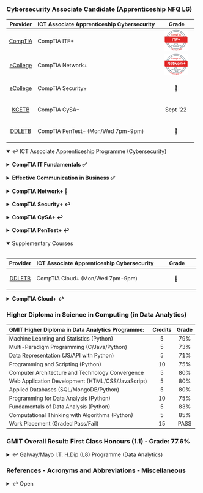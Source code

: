 ### Cybersecurity Associate Candidate (Apprenticeship NFQ L6)

|Provider|**ICT Associate Apprenticeship Cybersecurity**|&nbsp;&nbsp;&nbsp;&nbsp;&nbsp;&nbsp;Grade&nbsp;&nbsp;&nbsp;&nbsp;&nbsp;|
|:-----:| :-----------------------------------------------|:-----:|
| [CompTIA](https://www.comptia.org/certifications/it-fundamentals) | CompTIA ITF+                       |[![PASS](https://github.com/SeanOhAileasa/SeanOhAileasa/blob/master/rc/comptia/comptia-it-fundamentals-itf-certification.png?raw=true)](https://github.com/SeanOhAileasa/SeanOhAileasa/blob/master/rc/comptia/CompTIA-IT-Fundamentals-certificate.pdf)|
| [eCollege](https://www.ecollege.ie/) | <br/>CompTIA Network+<br/><br/>                                  |[![PASS](https://github.com/SeanOhAileasa/SeanOhAileasa/blob/master/rc/comptia/comptia-network-plus-certification.png?raw=true)](https://github.com/SeanOhAileasa/SeanOhAileasa/blob/master/rc/comptia/CompTIA-Network-plus-cecertificate.pdf)|
| [eCollege](https://www.ecollege.ie/) | <br/>CompTIA Security+<br/><br/>                               |   &#x1F6A7;   |
| [KCETB](https://kilkennycarlow.etb.ie/)     | <br/>CompTIA CySA+<br/><br/>                   | Sept '22 |
| [DDLETB](https://www.ddletb.ie/) | <br/>CompTIA PenTest+ (Mon/Wed 7pm-9pm)<br/><br/>                |   &#x1F6A7;   |

<details open>
	<summary>&#x21A9; ICT Associate Apprenticeship Programme (Cybersecurity)</summary> <br/>

<details close>
<!--
24/06/2022
"update repository ./itf-cybersecurity-apprenticeship (Exam - CompITA IT Fundaments)"
-->
	<summary><b>CompTIA IT Fundamentals &#x2705;</b></summary>

- { ["**Cybersecurity Apprenticeship**"](https://github.com/SeanOhAileasa/itf-cybersecurity-apprenticeship) : &#x2705; }

</details>
<br/>
<details close>
<!--
08/07/2022
"update repository ./ecb-cybersecurity-apprenticeship (Ransomware Criminals Targeted in Ukrainian Police Raids - Cybersecurity Career Roadmap - Fiber Media (OBJ. 1.3) - Additional Ethernet Switch Features (OBJ. 2.3 & 4.4) - OSI Model Explained | Real World Example)"
-->
	<summary><b>Effective Communication in Business &#x2705;</b></summary>

- { ["**Cybersecurity Apprenticeship**"](https://github.com/SeanOhAileasa/ecb-cybersecurity-apprenticeship) : &#x2705; }

</details>
<br/>
<details close>
	<summary><b>CompTIA Network+ &#x1F4CC;</b></summary>
	
<!--
08/07/2022
"add repository ./nkp-cybersecurity-apprenticeship"
-->
- { ["**Cybersecurity Apprenticeship**"](https://github.com/SeanOhAileasa/nkp-cybersecurity-apprenticeship) : &#x1F4CC; }

<!--
21/01/2022
"add repository ./nkp-cloud-concepts - Cloud Concepts."
"add repository ./nkp-concepts-and-characteristics-of-networking - Concepts and Characteristics of Networking."
"add repository ./nkp-network-services - Network Services."
"add repository ./nkp-network-topologies - Network Topologies."
"add repository ./nkp-osi-layers - OSI Layers."
"add repository ./nkp-ports-and-protocols - Ports and Protocols."
"add repository ./nkp-subnetting-and-supernetting - Subnetting and Supernetting."
"add repository ./nkp-wireless-technologies - Wireless Technologies."
-->
<!--
22/01/2022
"add repository ./nkp-networking-devices - Networking Devices."
-->
<!--
24/01/2022
"add repository ./nkp-advanced-networking - Advanced Networking."
-->
<!--
25/01/2022
"add repository ./nkp-network-storage-virtualization - Network Storage and Virtualization."
-->
<!--
27/01/2022
"add repository ./nkp-wide-area-network - Wide Area Network."
"add repository ./nkp-documentation-diagram-types - Documentation and Diagram Types."
--->
<!--
02/02/2022
"add repository ./nkp-disaster-recovery - Disaster Recovery."
"add repository ./nkp-scanning-monitoring-patching - Scanning and Monitoring and Patching."
--->
<!--
05/02/2022
"add repository ./nkp-remote-access-methods - Remote Access Methods."
"add repository ./nkp-physical-security-devices - Physical Security Devices."
"add repository ./nkp-authentication-access-control - Authentication and Access Control."
--->
<!--
09/02/2022
"add repository ./nkp-wireless-security - Wireless Security."
-->
<!--
10/02/2022
"add repository ./nkp-network-attacks - Network Attacks"
"add repository ./nkp-network-device-hardening - Network Device Hardening."
--->
<!--
16/02/2022
"add repository ./nkp-mitigation-techniques - Mitigation Techniques."
-->
<!--
17/02/2022
"add repository ./nkp-network-service-issues - Network Service Issues."
"add repository ./nkp-network-troubleshooting - Network Troubleshooting."
-->
<!--
19/02/2022
"add repository ./nkp-network-troubleshooting-tools - Network Troubleshooting Tools."
"add repository ./nkp-wired-connectivity-issues - Wired Connectivity Issues."
"add repository ./nkp-cabling-solutions - Cabling Solutions."
"add repository ./nkp-wireless-connectivity-issues - Wireless Connectivity Issues."
"add repository ./nkp-policies-best-practice-guidelines - Policies and Best Practice Guidelines."
-->
<br/>

- { ["<i>Practice Labs</i>"](https://github.com/SeanOhAileasa/nkp-practice-labs) : &#x1F6A7; }

<details open>
	<summary>Network Concepts &#x21A9;</summary>
<!--
30/06/2022
"CompTIA Network+ Certification Exam - Status: Pass."
-->

- { ["**Network Concepts**"](https://github.com/SeanOhAileasa/nkp-network-concepts) : &#x1F6A7; }

	- { ["**Ports and Protocols**"](https://github.com/SeanOhAileasa/nkp-ports-and-protocols) : &#x1F6A7; }

	- { ["**OSI Layers**"](https://github.com/SeanOhAileasa/nkp-osi-layers) : &#x1F6A7; }

	- { ["**Concepts and Characteristics of Networking**"](https://github.com/SeanOhAileasa/nkp-concepts-and-characteristics-of-networking) : &#x1F6A7; }

	- { ["**Subnetting and Supernetting**"](https://github.com/SeanOhAileasa/nkp-subnetting-and-supernetting) : &#x1F6A7; }

	- { ["**Network Topologies**"](https://github.com/SeanOhAileasa/nkp-network-topologies) : &#x1F6A7; }

	- { ["**Wireless Technologies**"](https://github.com/SeanOhAileasa/nkp-wireless-technologies) : &#x1F6A7; }

	- { ["**Cloud Concepts**"](https://github.com/SeanOhAileasa/nkp-cloud-concepts) : &#x1F6A7; }

	- { ["**Network Services**"](https://github.com/SeanOhAileasa/nkp-network-services) : &#x1F6A7; }

	- { ["**Cabling Solutions**"](https://github.com/SeanOhAileasa/nkp-cabling-solutions) : &#x1F6A7; }
</details> <!-- END (Network Concepts) -->
<br/>
<details open>
	<summary>Infrastructure &#x21A9;</summary>
<!--
16/04/2022
"update repository ./nkp-advanced-networking" 
-->

- { ["**Infrastructure**"](https://github.com/SeanOhAileasa/nkp-infrastructure) : &#x1F6A7; }

	- { ["**Networking Devices**"](https://github.com/SeanOhAileasa/nkp-networking-devices) : &#x1F6A7; }

	- { ["**Advanced Networking**"](https://github.com/SeanOhAileasa/nkp-advanced-networking) : &#x1F6A7; }

	- { ["**Network Storage and Virtualization**"](https://github.com/SeanOhAileasa/nkp-network-storage-virtualization) : &#x1F6A7; }

	- { ["**Wide Area Network**"](https://github.com/SeanOhAileasa/nkp-wide-area-network) : &#x1F6A7; }
</details> <!-- END (Infrastructure) -->
<br/>
<details open>
	<summary>Network Operations &#x21A9;</summary>
<!--
11/05/2022
"update repository ./nkp-disaster-recovery" 
-->

- { ["**Network Operations**"](https://github.com/SeanOhAileasa/nkp-network-operations) : &#x1F6A7; }

	- { ["**Documentation and Diagram Types**"](https://github.com/SeanOhAileasa/nkp-documentation-diagram-types) : &#x1F6A7; }

	- { ["**Disaster Recovery**"](https://github.com/SeanOhAileasa/nkp-disaster-recovery) : &#x1F6A7; }

	- { ["**Scanning and Monitoring and Patching**"](https://github.com/SeanOhAileasa/nkp-scanning-monitoring-patching) : &#x1F6A7; }

	- { ["**Remote Access Methods**"](https://github.com/SeanOhAileasa/nkp-remote-access-methods) : &#x1F6A7; }

	- { ["**Policies and Best Practice Guidelines**"](https://github.com/SeanOhAileasa/nkp-policies-best-practice-guidelines) : &#x1F6A7; }
</details> <!-- END (Network Operations) -->
<br/>
<details open>
	<summary>Network Security &#x21A9;</summary>
<!--
14/05/2022
"update repository ./nkp-mitigation-techniques"
-->

- { ["**Network Security**"](https://github.com/SeanOhAileasa/nkp-network-security) : &#x1F6A7; }

	- { ["**Physical Security Devices**"](https://github.com/SeanOhAileasa/nkp-physical-security-devices) : &#x1F6A7; }

	- { ["**Authentication and Access Control**"](https://github.com/SeanOhAileasa/nkp-authentication-access-control) : &#x1F6A7; }

	- { ["**Wireless Security**"](https://github.com/SeanOhAileasa/nkp-wireless-security) : &#x1F6A7; }

	- { ["**Network Attacks**"](https://github.com/SeanOhAileasa/nkp-network-attacks) : &#x1F6A7; }

	- { ["**Network Device Hardening**"](https://github.com/SeanOhAileasa/nkp-network-device-hardening) : &#x1F6A7; }

	- { ["**Mitigation Techniques**"](https://github.com/SeanOhAileasa/nkp-mitigation-techniques) : &#x1F6A7; }
</details> <!-- END (Network Security) -->
<br/>
<details open>
	<summary>Network Troubleshooting and Tools &#x21A9;</summary>
<!--
06/07/2022
"update repository ./nkp-network-troubleshooting-and-tools (network-tools/nkp-command-line-tools)"
-->

- { ["**Network Troubleshooting and Tools**"](https://github.com/SeanOhAileasa/nkp-network-troubleshooting-and-tools) : &#x1F6A7; }

	- { ["**Network Service Issues**"](https://github.com/SeanOhAileasa/nkp-network-service-issues) : &#x1F6A7; }

	- { ["**Network Troubleshooting**"](https://github.com/SeanOhAileasa/nkp-network-troubleshooting) : &#x1F6A7; }

	- { ["**Network Troubleshooting Tools**"](https://github.com/SeanOhAileasa/nkp-network-troubleshooting-tools) : &#x1F6A7; }

	- { ["**Wired Connectivity Issues**"](https://github.com/SeanOhAileasa/nkp-wired-connectivity-issues) : &#x1F6A7; }

	- { ["**Wireless Connectivity Issues**"](https://github.com/SeanOhAileasa/nkp-wireless-connectivity-issues) : &#x1F6A7; }
</details> <!-- END (Network Troubleshooting and Tools) -->

</details> <!-- END (CompTIA Network+) -->

<br/>

<details close>
	<summary><b>CompTIA Security+ &#x21A9;</b></summary>
<!--
16/07/2022
"update repository ./syp-operations-and-incident-response (Security Tools)"
-->
<br/>
<details close>
	<summary><i>Practice Labs</i> &#x21A9;</summary>
<br/>
<details open>
	<summary>Identifying Different Cyber Attacks &#x21A9;</summary>

- [Malware](https://nbviewer.org/github/SeanOhAileasa/syp-practice-labs/blob/main/rc/identifying-different-cyber-attacks/syp-malware.ipynb) &#x2705; <br/>
- [Creating Standalone Payloads with Msfvenom](https://nbviewer.org/github/SeanOhAileasa/syp-practice-labs/blob/main/rc/identifying-different-cyber-attacks/syp-creating-standalone-payloads-with-msfvenom.ipynb) &#x2705; <br/>
</details>
<!-- ********** CompTIA Security+ - Practice Labs ********** -->
<!-- ********** CompTIA Security+ - Practice Labs ********** -->
<!-- ********** CompTIA Security+ - Practice Labs ********** -->
</details> <!-- END (CompTIA Security+ - Practice Labs) -->

<details open>
	<summary>Attacks and Threats and Vulnerabilities &#x21A9;</summary>
<!--
29/05/2022
"updata repository ./syp-attacks-threats-and-vulnerabilities"
-->

- { ["**Attacks and Threats and Vulnerabilities**"](https://github.com/SeanOhAileasa/syp-attacks-threats-and-vulnerabilities/blob/main/README.md) : &#x1F6A7; }

	- { ["**Social Engineering Techniques & Attack Types**"](https://github.com/SeanOhAileasa/syp-social-engineering-and-types-of-attacks/blob/main/README.md) : &#x1F6A7; }

	- { ["**Analyzing Application and Network Attacks**"](https://github.com/SeanOhAileasa/syp-analyzing-application-and-network-attacks/blob/main/README.md) : &#x1F6A7; }

	- { ["**Threat Actors, Intelligence Sources and Vulnerabilities**"](https://github.com/SeanOhAileasa/syp-threat-actors-Intelligence-sources-and-vulnerabilities/blob/main/README.md) : &#x1F6A7; }

	- { ["**Security Assessment and Penetration Testing Techniques**"](https://github.com/SeanOhAileasa/syp-security-assessment-and-penetration-testing-techniques/blob/main/README.md) : &#x1F6A7; }	
</details>
<br/>
<details open>
	<summary>Architecture and Design &#x21A9;</summary>
<!--
12/06/2022
"update repository ./syp-architecture-and-design (Cryptographic Concepts)"
-->

- { ["**Architecture and Design**"](https://github.com/SeanOhAileasa/syp-architecture-and-design/blob/main/README.md) : &#x1F6A7; }

	- { ["**Security Concepts in an Enterprise Environment**"](https://github.com/SeanOhAileasa/syp-security-concepts-in-an-enterprise-environment/blob/main/README.md) : &#x1F6A7; }

	- { ["**Implementing Cybersecurity Resilience**"](https://github.com/SeanOhAileasa/syp-implementing-cybersecurity-resilience/blob/main/README.md) : &#x1F6A7; }

	- { ["**Virtualization, Cloud Computing and Cloud Cybersecurity Solutions**"](https://github.com/SeanOhAileasa/syp-virtualization-cloud-computing-and-cloud-cybersecurity-solutions/blob/main/README.md) : &#x1F6A7; }

	- { ["**Controls and Application Development Deployment and Automation**"](https://github.com/SeanOhAileasa/syp-controls-and-application-development-deployment-and-automation/blob/main/README.md) : &#x1F6A7; }

	- { ["**Authentication and Authorization Design Concepts**"](https://github.com/SeanOhAileasa/syp-authentication-and-authorization-design-concepts/blob/main/README.md) : &#x1F6A7; }

	- { ["**Implementing Identity and Account Management and AAA Solutions**"](https://github.com/SeanOhAileasa/syp-implementing-identity-and-account-management-and-aaa-solutions/blob/main/README.md) : &#x1F6A7; }

	- { ["**Physical Security Controls**"](https://github.com/SeanOhAileasa/syp-physical-security-controls/blob/main/README.md) : &#x1F6A7; }

	- { ["**Basic Cryptography and Public Key Infrastructure**"](https://github.com/SeanOhAileasa/syp-basic-cryptography-and-public-key-infrastructure/blob/main/README.md) : &#x1F6A7; }
</details>
<br/>
<details open>
	<summary>Implementation &#x21A9;</summary>
<!--
03/07/2022
"update repository ./syp-implementation (Public Key Infrastructure)"
-->

- { ["**Implementation**"](https://github.com/SeanOhAileasa/syp-implementation/blob/main/README.md) : &#x1F6A7; }

	- { ["**Implementing Secure Protocols and Application Security Solutions**"](https://github.com/SeanOhAileasa/syp-implementing-secure-protocols-and-application-security-solutions/blob/main/README.md) : &#x1F6A7; }

	- { ["**Implementing Secure Network Designs**"](https://github.com/SeanOhAileasa/syp-implementing-secure-network-designs/blob/main/README.md) : &#x1F6A7; }

	- { ["**Wireless, Mobile and Embedded Device Security**"](https://github.com/SeanOhAileasa/syp-wireless-mobile-and-embedded-device-security/blob/main/README.md) : &#x1F6A7; }

	- { ["**Organizational Security Assessment Tools and Mitigation Controls**"](https://github.com/SeanOhAileasa/syp-organizational-security-assessment-tools-and-mitigation-controls/blob/main/README.md) : &#x1F6A7; }
</details>
<br/>
<details open>
	<summary>Operations and Incident Response &#x21A9;</summary>
<!--
12/07/2022
"add repository ./syp-operations-and-incident-response (Security Tools - File Manipulation Tools)"
-->

- { ["**Operations and Incident Response**"](https://github.com/SeanOhAileasa/syp-operations-and-incident-response/blob/main/README.md) : &#x1F6A7; }

	- { ["**Incident Response, Digital Forensics and Supporting Investigations**"](https://github.com/SeanOhAileasa/syp-incident-response-digital-forensics-and-supporting-investigations/blob/main/README.md) : &#x1F6A7; }
</details>
<br/>

<details open>
	<summary>Governance and Risk and Compliance &#x21A9;</summary>
<!--
24/05/2022
"add repository ./syp-governance-risk-and-compliance"
-->

- { ["**Governance and Risk and Compliance**"](https://github.com/SeanOhAileasa/syp-governance-risk-and-compliance/blob/main/README.md) : &#x1F6A7; }

	- { ["**Security Policies, Regulations, Standards and Frameworks**"](https://github.com/SeanOhAileasa/syp-security-policies-regulations-standards-and-frameworks/blob/main/README.md) : &#x1F6A7; }

	- { ["**Risk Management, Privacy and Sensitive Data Security**"](https://github.com/SeanOhAileasa/syp-risk-management-privacy-and-sensitive-data-security/blob/main/README.md) : &#x1F6A7; }

	- { ["**Monitoring, Visibility, & Reporting**"](https://github.com/SeanOhAileasa/syp-monitoring-visibility-and-reporting/blob/main/README.md) : &#x1F6A7; }
</details> 

</details> <!-- END (CompTIA Security+) -->

<br/>

<details close>
	<summary><b>CompTIA CySA+ &#x21A9;</b></summary>
<!--
14/07/2022
"update repository ./cap-practice-labs (Scripting - Search)"
-->
<br/>
<details close>
	<summary><i>Practice Labs</i> &#x21A9;</summary>
<br/>	
<details open>
	<summary>Vulnerabilities &#x21A9;</summary>

- [Conducting a Software Vulnerability Scan Using AlienVault](https://nbviewer.org/github/SeanOhAileasa/cap-practice-labs/blob/main/rc/vulnerabilities/cap-Exercise1ConductingaSoftwareVulnerabilityScanUsingAlienVault.ipynb) &#x2705; <br/>
- [Conducting a Software Vulnerability Scan using Nessus](https://nbviewer.org/github/SeanOhAileasa/cap-practice-labs/blob/main/rc/vulnerabilities/cap-Exercise2ConductingaSoftwareVulnerabilityScanusingNessus.ipynb) &#x2705; <br/>
- [Define Different Web Application Software Vulnerabilities](https://github.com/SeanOhAileasa/cap-practice-labs/blob/main/rc/vulnerabilities/cap-Exercise3DefineDifferentWebApplicationSoftwareVulnerabilities.pdf) &#x2705;
</details>	<!-- END (CompTIA CySA+ - Vulnerabilities) -->
<details open>
	<summary>Attack Types &#x21A9;</summary>

- [Web Application Exploits](https://nbviewer.org/github/SeanOhAileasa/cap-practice-labs/blob/main/rc/attack-types/cap-Exercise1WebApplicationExploits.ipynb) &#x2705; <br/>
- [Database Attack Types and Exploits](https://nbviewer.org/github/SeanOhAileasa/cap-practice-labs/blob/main/rc/attack-types/cap-Exercise2DatabaseAttackTypesandExploits.ipynb) &#x2705; <br/>
- [Additional Cybersecurity Attack Types](https://github.com/SeanOhAileasa/cap-practice-labs/blob/main/rc/attack-types/cap-Exercise3AdditionalCybersecurityAttackTypes.pdf) &#x2705; <br/>
- Supplemental Resources:
	- [App-server (``flask``)](https://github.com/SeanOhAileasa/cwe-app-server) &#x1F6A7;
</details>	<!-- END (CompTIA CySA+ - Attack Types) -->
<details open>
	<summary>Information Gathering and Sharing &#x21A9;</summary>

- [Information Gathering and Sharing](https://github.com/SeanOhAileasa/cap-practice-labs/blob/main/rc/information-gathering-and-sharing/cap-Information-Gathering-and-Sharing.pdf) &#x2705; <br/>
</details>	<!-- END (CompTIA CySA+ - Information Gathering and Sharing) -->

<details open>
	<summary>Supporting Organizational Security &#x21A9;</summary>

- [Attack Frameworks](https://nbviewer.org/github/SeanOhAileasa/cap-practice-labs/blob/main/rc/supporting-organizational-security/cap-attack-frameworks.ipynb) &#x2705; <br/>
- [Threat Research](https://nbviewer.org/github/SeanOhAileasa/cap-practice-labs/blob/main/rc/supporting-organizational-security/cap-threat-research.ipynb) &#x2705; <br/>
- [Threat Modeling Methodologies](https://nbviewer.org/github/SeanOhAileasa/cap-practice-labs/blob/main/rc/supporting-organizational-security/cap-threat-modeling-methodologies.ipynb) &#x2705; <br/>
- [Threat Intelligence Sharing with Supported Functions](https://nbviewer.org/github/SeanOhAileasa/cap-practice-labs/blob/main/rc/supporting-organizational-security/cap-threat-intelligence-sharing-with-supported-functions.ipynb) &#x2705; <br/>
</details> <!-- END (CompTIA CySA+ - Supporting Organizational Security) -->
<!--
<details open>
	<summary>Scripting &#x21A9;</summary>

- [Search](https://nbviewer.org/github/SeanOhAileasa/cap-practice-labs/blob/main/rc/scripting/cap-search.ipynb) &#x2705; <br/>
- [Scripting](https://nbviewer.org/github/SeanOhAileasa/cap-practice-labs/blob/main/rc/scripting/cap-scripting.ipynb) &#x2705; <br/>
- [Piping](https://nbviewer.org/github/SeanOhAileasa/cap-practice-labs/blob/main/rc/scripting/cap-piping.ipynb) &#x2705; <br/>
</details>

<details open>
	<summary>Threat Data &#x21A9;</summary>

- [Threat Data](https://nbviewer.org/github/SeanOhAileasa/cap-practice-labs/blob/main/rc/threat-data/cap-threat-data.ipynb) &#x2705; <br/>
</details>

<details open>
	<summary>Types of Scanning &#x21A9;</summary>

- [Scanning Parameters and Criteria](https://nbviewer.org/github/SeanOhAileasa/cap-practice-labs/blob/main/rc/types-of-scanning/cap-scanning-parameters-and-criteria.ipynb) &#x2705; <br/>
</details>

<details open>
	<summary>Vulnerability Identification and Remediation &#x21A9;</summary>

- [Vulnerability Identification](https://nbviewer.org/github/SeanOhAileasa/cap-practice-labs/blob/main/rc/vulnerability-identification-and-remediation/cap-vulnerability-identification.ipynb) &#x2705; <br/>
- [Validation](https://nbviewer.org/github/SeanOhAileasa/cap-practice-labs/blob/main/rc/vulnerability-identification-and-remediation/cap-validation.ipynb) &#x2705; <br/>
- [Remediation Mitigation](https://nbviewer.org/github/SeanOhAileasa/cap-practice-labs/blob/main/rc/vulnerability-identification-and-remediation/cap-remediation-mitigation.ipynb) &#x2705; <br/>
- [Inhibitors to Remediation](https://nbviewer.org/github/SeanOhAileasa/cap-practice-labs/blob/main/rc/vulnerability-identification-and-remediation/cap-inhibitors-to-remediation.ipynb) &#x2705; <br/>
- [Patching](https://nbviewer.org/github/SeanOhAileasa/cap-practice-labs/blob/main/rc/vulnerability-identification-and-remediation/cap-patching.ipynb) &#x2705; <br/>
</details>

<details open>
	<summary>Web Application Scanners &#x21A9;</summary>

- [Web Application scanner](https://nbviewer.org/github/SeanOhAileasa/cap-practice-labs/blob/main/rc/web-application-scanners/cap-web-application-scanner.ipynb) &#x2705; <br/>
- [Software assessment tools and techniques](https://nbviewer.org/github/SeanOhAileasa/cap-practice-labs/blob/main/rc/web-application-scanners/cap-software-assessment-tools-and-techniques.ipynb) &#x2705; <br/>
</details>

<details open>
	<summary>Infrastructure Vulnerability Scanners &#x21A9;</summary>

- [Nessus](https://nbviewer.org/github/SeanOhAileasa/cap-practice-labs/blob/main/rc/infrastructure-vulnerability-scanners/cap-nessus.ipynb) &#x2705; <br/>
- [OpenVAS](https://nbviewer.org/github/SeanOhAileasa/cap-practice-labs/blob/main/rc/infrastructure-vulnerability-scanners/cap-openvas.ipynb) &#x2705; <br/>
</details>

<details open>
	<summary>Enumeration &#x21A9;</summary>

- [Enumeration](https://nbviewer.org/github/SeanOhAileasa/cap-practice-labs/blob/main/rc/enumeration/cap-enumeration.ipynb) &#x2705; <br/>
- [Leveraging the Gathered Information](https://nbviewer.org/github/SeanOhAileasa/cap-practice-labs/blob/main/rc/enumeration/cap-leveraging-the-gathered-information.ipynb) &#x2705; <br/>
</details>

<details open>
	<summary>Wireless and Cloud Assessment Tools &#x21A9;</summary>

- [Wireless Assessment Tools](https://nbviewer.org/github/SeanOhAileasa/cap-practice-labs/blob/main/rc/wireless-and-cloud-assessment-tools/cap-wireless-assessment-tools.ipynb) &#x2705; <br/>
- [Cloud Models](https://nbviewer.org/github/SeanOhAileasa/cap-practice-labs/blob/main/rc/wireless-and-cloud-assessment-tools/cap-cloud-models.ipynb) &#x2705; <br/>
- [Cloud Infrastructure Assessment Tools](https://nbviewer.org/github/SeanOhAileasa/cap-practice-labs/blob/main/rc/wireless-and-cloud-assessment-tools/cap-cloud-infrastructure-assessment-tools.ipynb) &#x2705; <br/>
</details>

<details open>
	<summary>Vulnerabilities in Specialized Technology &#x21A9;</summary>

- [Vulnerabilities in Specialized Technology](https://nbviewer.org/github/SeanOhAileasa/cap-practice-labs/blob/main/rc/vulnerabilities-in-specialized-technology/cap-vulnerabilities-in-specialized-technology.ipynb) &#x2705; <br/>
</details>

<details open>
	<summary>Log Monitoring and Review &#x21A9;</summary>

- [Logging](https://nbviewer.org/github/SeanOhAileasa/cap-practice-labs/blob/main/rc/log-monitoring-and-review/cap-logging.ipynb) &#x2705; <br/>
</details>

<details open>
	<summary>Security Monitoring Activities &#x21A9;</summary>

- [Security information and event management (SIEM) review](https://nbviewer.org/github/SeanOhAileasa/cap-practice-labs/blob/main/rc/security-monitoring-activities/cap-security-information-and-event-management-review.ipynb) &#x2705; <br/>
- [Email analysis](https://nbviewer.org/github/SeanOhAileasa/cap-practice-labs/blob/main/rc/security-monitoring-activities/cap-email-analysis.ipynb) &#x2705; <br/>
- [Network](https://nbviewer.org/github/SeanOhAileasa/cap-practice-labs/blob/main/rc/security-monitoring-activities/cap-network.ipynb) &#x2705; <br/>
</details>

<details open>
	<summary>Data and Application Controls &#x21A9;</summary>

- [Permissions](https://nbviewer.org/github/SeanOhAileasa/cap-practice-labs/blob/main/rc/data-and-application-controls/cap-permissions.ipynb) &#x2705; <br/>
- [Software Restriction Policies](https://nbviewer.org/github/SeanOhAileasa/cap-practice-labs/blob/main/rc/data-and-application-controls/cap-software-restriction-policies.ipynb) &#x2705; <br/>
- [Firewall](https://nbviewer.org/github/SeanOhAileasa/cap-practice-labs/blob/main/rc/data-and-application-controls/cap-firewall.ipynb) &#x2705; <br/>
- [Sandboxing](https://nbviewer.org/github/SeanOhAileasa/cap-practice-labs/blob/main/rc/data-and-application-controls/cap-sandboxing.ipynb) &#x2705; <br/>
</details>

<details open>
	<summary>Improving Network Security &#x21A9;</summary>

- [Network Security](https://nbviewer.org/github/SeanOhAileasa/cap-practice-labs/blob/main/rc/improving-network-security/cap-network-security.ipynb) &#x2705; <br/>
- [Update Antimalware Signatures](https://nbviewer.org/github/SeanOhAileasa/cap-practice-labs/blob/main/rc/improving-network-security/cap-update-antimalware-signatures.ipynb) &#x2705; <br/>
- [Work with Snort](https://nbviewer.org/github/SeanOhAileasa/cap-practice-labs/blob/main/rc/improving-network-security/cap-work-with-snort.ipynb) &#x2705; <br/>
</details>

<details open>
	<summary>Infrastructure Security &#x21A9;</summary>

- [Set up a Honeypot with Pentbox](https://nbviewer.org/github/SeanOhAileasa/cap-practice-labs/blob/main/rc/infrastructure-security/cap-set-up-a-honeypot-with-pentbox.ipynb) &#x2705; <br/>
- [Data Collector Sets](https://nbviewer.org/github/SeanOhAileasa/cap-practice-labs/blob/main/rc/infrastructure-security/cap-data-collector-sets.ipynb) &#x2705; <br/>
- [Configuring Alerts for Data Collector Sets](https://nbviewer.org/github/SeanOhAileasa/cap-practice-labs/blob/main/rc/infrastructure-security/cap-configuring-alerts-for-data-collector-sets.ipynb) &#x2705; <br/>
- [Enable EFS on Standalone Windows Computer](https://nbviewer.org/github/SeanOhAileasa/cap-practice-labs/blob/main/rc/infrastructure-security/cap-enable-efs-on-standalone-windows-computer.ipynb) &#x2705; <br/>
</details>

<details open>
	<summary>Identity and Access Management &#x21A9;</summary>

- [Enable Multifactor Authentication](https://nbviewer.org/github/SeanOhAileasa/cap-practice-labs/blob/main/rc/identity-and-access-management/cap-enable-multifactor-authentication.ipynb) &#x2705; <br/>
- [Perform Manual Review and Privilege Management](https://nbviewer.org/github/SeanOhAileasa/cap-practice-labs/blob/main/rc/identity-and-access-management/cap-perform-manual-review-and-privilege-management.ipynb) &#x2705; <br/>
- [Configure Mandatory Access Control](https://nbviewer.org/github/SeanOhAileasa/cap-practice-labs/blob/main/rc/identity-and-access-management/cap-configure-mandatory-access-control.ipynb) &#x2705; <br/>
</details>

<details open>
	<summary>Infrastructure Solutions &#x21A9;</summary>

- [On-premises and Cloud Infrastructure](https://nbviewer.org/github/SeanOhAileasa/cap-practice-labs/blob/main/rc/infrastructure-solutions/cap-on-premises-and-cloud-infrastructure.ipynb) &#x2705; <br/>
- [Network Architecture](https://nbviewer.org/github/SeanOhAileasa/cap-practice-labs/blob/main/rc/infrastructure-solutions/cap-network-architecture.ipynb) &#x2705; <br/>
- [Asset Management](https://nbviewer.org/github/SeanOhAileasa/cap-practice-labs/blob/main/rc/infrastructure-solutions/cap-asset-management.ipynb) &#x2705; <br/>
- [Change Management](https://nbviewer.org/github/SeanOhAileasa/cap-practice-labs/blob/main/rc/infrastructure-solutions/cap-change-management.ipynb) &#x2705; <br/>
- [Virtualization and Containerization](https://nbviewer.org/github/SeanOhAileasa/cap-practice-labs/blob/main/rc/infrastructure-solutions/cap-virtualization-and-containerization.ipynb) &#x2705; <br/>
</details>

<details open>
	<summary>Automation Concepts &#x21A9;</summary>

- [Automation Concepts](https://nbviewer.org/github/SeanOhAileasa/cap-practice-labs/blob/main/rc/automation-concepts/cap-automation-concepts.ipynb) &#x2705; <br/>
</details>

<details open>
	<summary>Importance of Incident Response &#x21A9;</summary>

- [Communication Plan](https://nbviewer.org/github/SeanOhAileasa/cap-practice-labs/blob/main/rc/importance-of-incident-response/cap-communication-plan.ipynb) &#x2705; <br/>
- [Response Coordination with Relevant Entities](https://nbviewer.org/github/SeanOhAileasa/cap-practice-labs/blob/main/rc/importance-of-incident-response/cap-response-coordination-with-relevant-entities.ipynb) &#x2705; <br/>
- [Factors Contributing to Data Criticality](https://nbviewer.org/github/SeanOhAileasa/cap-practice-labs/blob/main/rc/importance-of-incident-response/cap-factors-contributing-to-data-criticality.ipynb) &#x2705; <br/>
</details>

<details open>
	<summary>Initial Phases of Incident Response &#x21A9;</summary>

- [Preparation](https://nbviewer.org/github/SeanOhAileasa/cap-practice-labs/blob/main/rc/initial-phases-of-incident-response/cap-preparation.ipynb) &#x2705; <br/>
- [Detection and Analysis](https://nbviewer.org/github/SeanOhAileasa/cap-practice-labs/blob/main/rc/initial-phases-of-incident-response/cap-detection-and-analysis.ipynb) &#x2705; <br/>
- [Containment](https://nbviewer.org/github/SeanOhAileasa/cap-practice-labs/blob/main/rc/initial-phases-of-incident-response/cap-containment.ipynb) &#x2705; <br/>
</details>

<details open>
	<summary>Later Phases of Incident Response &#x21A9;</summary>

- [Eradication and Recovery](https://nbviewer.org/github/SeanOhAileasa/cap-practice-labs/blob/main/rc/later-phases-of-incident-response/cap-eradication-and-recovery.ipynb) &#x2705; <br/>
- [Post-incident Activities](https://nbviewer.org/github/SeanOhAileasa/cap-practice-labs/blob/main/rc/later-phases-of-incident-response/cap-post-incident-activities.ipynb) &#x2705; <br/>
</details>

<details open>
	<summary>Host Related Incident Compromise Indicators &#x21A9;</summary>

- [Host-related Incident Compromise Indicators](https://nbviewer.org/github/SeanOhAileasa/cap-practice-labs/blob/main/rc/host-related-incident-compromise-indicators/cap-host-related-incident-compromise-indicators.ipynb) &#x2705; <br/>
- [Prevent Unauthorized Software from Running](https://nbviewer.org/github/SeanOhAileasa/cap-practice-labs/blob/main/rc/host-related-incident-compromise-indicators/cap-prevent-unauthorized-software-from-running.ipynb) &#x2705; <br/>
</details>

<details open>
	<summary>Network and Application Related Incident Compromise Indicators &#x21A9;</summary>

- [Network-Related](https://nbviewer.org/github/SeanOhAileasa/cap-practice-labs/blob/main/rc/network-and-application-related-incident-compromise-indicators/cap-network-related.ipynb) &#x2705; <br/>
- [Application-Related](https://nbviewer.org/github/SeanOhAileasa/cap-practice-labs/blob/main/rc/network-and-application-related-incident-compromise-indicators/cap-application-related.ipynb) &#x2705; <br/>
</details>

<details open>
	<summary>Digital Forensics Techniques &#x21A9;</summary>

- [Use Tcpdump](https://nbviewer.org/github/SeanOhAileasa/cap-practice-labs/blob/main/rc/digital-forensics-techniques/cap-use-tcpdump.ipynb) &#x2705; <br/>
- [Capture Packets with Wireshark](https://nbviewer.org/github/SeanOhAileasa/cap-practice-labs/blob/main/rc/digital-forensics-techniques/cap-capture-packets-with-wireshark.ipynb) &#x2705; <br/>
- [Use OSForensics](https://nbviewer.org/github/SeanOhAileasa/cap-practice-labs/blob/main/rc/digital-forensics-techniques/cap-use-osforensics.ipynb) &#x2705; <br/>
</details>

<details open>
	<summary>Certificate Management &#x21A9;</summary>

- [Install and Configure Active Directory Certificate Services](https://nbviewer.org/github/SeanOhAileasa/cap-practice-labs/blob/main/rc/certificate-management/cap-install-and-configure-active-directory-certificate-services.ipynb) &#x2705; <br/>
- [Configure Certificate Revocation Lists (CRLs)](https://nbviewer.org/github/SeanOhAileasa/cap-practice-labs/blob/main/rc/certificate-management/cap-configure-certificate-revocation-lists-crls.ipynb) &#x2705; <br/>
</details>

<details open>
	<summary>Applying Security Concepts to Mitigate Risk &#x21A9;</summary>

- [Business Impact Analysis (BIA)](https://nbviewer.org/github/SeanOhAileasa/cap-practice-labs/blob/main/rc/applying-security-concepts-to-mitigate-risk/cap-business-impact-analysis-bia.ipynb) &#x2705; <br/>
- [Software Assurances](https://nbviewer.org/github/SeanOhAileasa/cap-practice-labs/blob/main/rc/applying-security-concepts-to-mitigate-risk/cap-software-assurances.ipynb) &#x2705; <br/>
- [Hardware Assurances](https://nbviewer.org/github/SeanOhAileasa/cap-practice-labs/blob/main/rc/applying-security-concepts-to-mitigate-risk/cap-hardware-assurances.ipynb) &#x2705; <br/>
</details>

<details open>
	<summary>Frameworks, Controls, Policies and Procedures &#x21A9;</summary>

- [Frameworks, Controls, Policies, and Procedures](https://nbviewer.org/github/SeanOhAileasa/cap-practice-labs/blob/main/rc/frameworks-controls-policies-and-procedures/cap-frameworks-controls-policies-and-procedures.ipynb) &#x2705; <br/>
</details>
-->
<!-- ********** CompTIA CySA+ - Practice Labs ********** -->
<!-- ********** CompTIA CySA+ - Practice Labs ********** -->
<!-- ********** CompTIA CySA+ - Practice Labs ********** -->
</details> <!-- END (CompTIA CySA+ - Practice Labs) -->

- { ["**Threat Intelligence**"](https://github.com/SeanOhAileasa/cap-threat-intelligence/blob/main/README.md) : &#x1F6A7; }

- { ["**Business Continuity**"](https://github.com/SeanOhAileasa/cap-business-continuity/blob/main/README.md) : &#x1F6A7; }

- { ["**Attack Types**"](https://github.com/SeanOhAileasa/cap-attack-types/blob/main/README.md) : &#x1F6A7; }

- { ["**Malware Threats**"](https://github.com/SeanOhAileasa/cap-malware-threats/blob/main/README.md) : &#x1F6A7; }

- { ["**Encryption and Hashing**"](https://github.com/SeanOhAileasa/cap-encryption-and-hashing/blob/main/README.md) : &#x1F6A7; }

- { ["**Hardware and Security**"](https://github.com/SeanOhAileasa/cap-hardware-and-security/blob/main/README.md) : &#x1F6A7; }

- { ["**Cloud Computing**"](https://github.com/SeanOhAileasa/cap-cloud-computing/blob/main/README.md) : &#x1F6A7; }

- { ["**Threat Monitoring**"](https://github.com/SeanOhAileasa/cap-threat-monitoring/blob/main/README.md) : &#x1F6A7; }

- { ["**User Account Security**"](https://github.com/SeanOhAileasa/cap-user-account-security/blob/main/README.md) : &#x1F6A7; }

- { ["**Network Infrastructure Security**"](https://github.com/SeanOhAileasa/cap-network-infrastructure-security/blob/main/README.md) : &#x1F6A7; }

- { ["**Software Development Security**"](https://github.com/SeanOhAileasa/cap-software-development-security/blob/main/README.md) : &#x1F6A7; }

- { ["**Data Privacy**"](https://github.com/SeanOhAileasa/cap-data-privacy/blob/main/README.md) : &#x1F6A7; }

- { ["**Digital Forensics**"](https://github.com/SeanOhAileasa/cap-digital-forensics/blob/main/README.md) : &#x1F6A7; }

- { ["**IT Security Risk Mitigation**"](https://github.com/SeanOhAileasa/cap-it-security-risk-mitigation/blob/main/README.md) : &#x1F6A7; }

- { ["**Intrusion Detection and Traffic Analysis**"](https://github.com/SeanOhAileasa/cap-intrusion-detection-and-traffic-analysis/blob/main/README.md) : &#x1F6A7; }
</details> <!-- END (CompTIA CySA+) -->

<br/>

<details close>
	<summary><b>CompTIA PenTest+ &#x21A9;</b></summary>
<!--
15/06/2022
"add repository ./ptp-practice-labs (nslookup dig whois)"
-->
<br/>
<details close>
	<summary><i>Practice Labs</i> &#x21A9;</summary>
<br/>
<details open>
	<summary>Nslookup Dig Whois &#x21A9;</summary>

- [``nslookup`` ``dig`` ``whois``](https://nbviewer.org/github/SeanOhAileasa/ptp-practice-labs/blob/main/rc/nslookup-dig-whois/ptp-nslookup-dig-whois.ipynb) &#x2705; <br/>
</details>
<!-- ********** CompTIA PenTest+ - Practice Labs ********** -->
<!-- ********** CompTIA PenTest+ - Practice Labs ********** -->
<!-- ********** CompTIA PenTest+ - Practice Labs ********** -->
</details> <!-- END (CompTIA PenTest+ - Practice Labs) -->

- { ["**Scoping and Engagement**"](https://github.com/SeanOhAileasa/ptp-scoping-and-engagement/blob/main/README.md) : &#x1F6A7; }
</details> <!-- END (CompTIA PenTest+) -->

<br/>

<details open>
	<summary>Supplementary Courses</summary>

<br/>

|Provider|**ICT Associate Apprenticeship Cybersecurity**|&nbsp;&nbsp;&nbsp;&nbsp;&nbsp;&nbsp;&nbsp;Grade&nbsp;&nbsp;&nbsp;&nbsp;&nbsp;&nbsp;|
|:-----:| :-----------------------------------------------|:-----:|
| [DDLETB](https://loughlinstowntrainingcentre.ie/)     | <br/>CompTIA Cloud+ (Mon/Wed 7pm-9pm)<br/><br/>                   | &#x1F6A7; |

<details close>
	<summary><b>CompTIA Cloud+ &#x21A9;</b></summary>
<!--
13/07/2022
"add repository ./cdp-configurations-and-deployments (Thursday 7th July 2022 - Monday 11th July 2022: Introducing Cloud Computing - Creating and Validating a Cloud Deployment - Verifying System Requirements - VMware Hypervisor Type II)"
-->
<br/>
<details close>
	<summary><i>Practice Labs</i> &#x21A9;</summary>
<br/>

<!-- ********** CompTIA Cloud+ - Practice Labs ********** -->
<!-- ********** CompTIA Cloud+ - Practice Labs ********** -->
<!-- ********** CompTIA Cloud+ - Practice Labs ********** -->
</details> <!-- END (CompTIA Cloud+ - Practice Labs) -->

- { ["**Configurations and Deployments**"](https://github.com/SeanOhAileasa/cdp-configurations-and-deployments/blob/main/README.md) : &#x1F6A7; }
</details> <!-- END (CompTIA Cloud+) -->

</details> <!-- END (Supplemental) -->

</details> <!-- END (ICT Associate Apprenticeship Programme (Cybersecurity)) -->

### Higher Diploma in Science in Computing (in Data Analytics)

| **GMIT Higher Diploma in Data Analytics Programme:**           | Credits | Grade   |
| :--------------------------------------------------------------|:-------:|:-------:|
| Machine Learning and Statistics (Python)                       | 5       | 79%     |
| Multi-Paradigm Programming (C/Java/Python)                     | 5       | 73%     |
| Data Representation (JS/API with Python)                       | 5       | 71%     |
| Programming and Scripting (Python)                             | 10      | 75%     |
| Computer Architecture and Technology Convergence               | 5       | 80%     |
| Web Application Development (HTML/CSS/JavaScript)              | 5       | 80%     |
| Applied Databases (SQL/MongoDB/Python)                         | 5       | 80%     |
| Programming for Data Analysis (Python)                         | 10      | 75%     |
| Fundamentals of Data Analysis (Python)                         | 5       | 83%     |
| Computational Thinking with Algorithms (Python)                | 5       | 85%     |
| Work Placement (Graded Pass/Fail)                              | 15      | PASS    |

### GMIT Overall Result: First Class Honours (1.1) - Grade: 77.6%

<details close>
	<summary>&#x21A9; Galway/Mayo I.T. H.Dip (L8) Programme (Data Analytics)</summary>

<!--
16/04/2022
"update repository ./mls-machine-learning-statistics - Tidy GMIT (Iris Classification)."
-->
###### Machine Learning and Statistics { ["**mls**"](https://nbviewer.jupyter.org/github/SeanOhAileasa/mls-machine-learning-statistics/blob/main/mls-machine-learning-statistics.ipynb) : &#x1F4CC; } 

<!--
04/12/2021
"add repository ./mls-scikit-learn - An introduction to machine learning with scikit-learn."
-->
* { [``scikit-learn``](https://nbviewer.jupyter.org/github/SeanOhAileasa/mls-scikit-learn/blob/main/mls-scikit-learn.ipynb) : &#x1F6A7; }

	* { ["**Classification**"](https://nbviewer.org/github/SeanOhAileasa/pda-scikit-learn-classification/blob/main/pda-scikit-learn-classification.ipynb) : &#x1F6A7; }

	* { ["**Regression**"](https://nbviewer.org/github/SeanOhAileasa/mls-scikit-learn-regression/blob/main/mls-scikit-learn-regression.ipynb) : &#x1F6A7; }

	* { ["**Clustering**"](https://nbviewer.org/github/SeanOhAileasa/mls-scikit-learn-clustering/blob/main/mls-scikit-learn-clustering.ipynb) : &#x1F6A7; }

<!--
06/11/2021
"update repository ./mls-t-test - A t-test on some real-world data (sleep dataset). Overview of not just t-tests but an overview of the typical way to use statistics to do things like hypothesis testing (traditional old way of doing statistics)."
-->
* ``scipy-stats``
<!--
	* { ["**T-Test**"](https://nbviewer.org/github/SeanOhAileasa/mls-t-test/blob/main/mls-t-test.ipynb) : &#x1F6A7; }
-->
<!--
"add repository ./dcp-machine-learning-statistics - Statistical Thinking in Python (Part 1) (Graphical Exploratory Data Analysis)."
-->
* Supplemental Resources

	* { ["**DataCamp (Python)**"](#) : &#x2623; } 

	* { ["**DataCamp (ML & Stats)**"](#) : &#x2623; } 
<!--	
	* { ["**DataCamp (Python)**"](https://nbviewer.org/github/SeanOhAileasa/dcp-python/blob/main/dcp-python.ipynb) : &#x1F6A7; } 

	* { ["**DataCamp (ML & Stats)**"](https://nbviewer.org/github/SeanOhAileasa/dcp-machine-learning-statistics/blob/main/dcp-machine-learning-statistics.ipynb) : &#x1F6A7; } 
-->
<!--
"HOURS:1 - [README]: Complete and ready for submission."
-->
* End of Semester (Dec 2021):

	* { ["**Assessment**"](https://github.com/SeanOhAileasa/mls-scikit-learn-scipy-stats) : &#x1F4CC; }

<!--
09/01/2021
"update repository ./mpp-multi-paradigm-programming - GMIT Multi-Paradigm Programming module 30% MCS & written quiz completed."
-->
###### Multi-Paradigm Programming { ["**mpp**"](https://nbviewer.jupyter.org/github/SeanOhAileasa/mpp-multi-paradigm-programming/blob/main/mpp-multi-paradigm-programming.ipynb) : &#x1F4CC; }

<!--
20/12/2021
"update repository ./fubar-c - GMIT Multi-Paradigm Programming module Assessment: Link to repository mpp-multi-paradigm-programming."
-->
* { ["**C**"](https://nbviewer.jupyter.org/github/SeanOhAileasa/fubar-c/blob/main/fubar-c.ipynb) : &#x1F6A7; } 

<!--
"..."
-->
* { ["**Java**"](https://nbviewer.jupyter.org/github/SeanOhAileasa/fubar-java/blob/main/fubar-java.ipynb) : &#x1F6A7; }

<!--
22/12/2021
"update repository ./mpp-multi-paradigm-programming - GMIT Multi-Paradigm Programming module Assessment (Report) completed."
-->
* End of Semester (Dec 2021):

	* { ["**Assessment**"](https://nbviewer.org/github/SeanOhAileasa/mpp-multi-paradigm-programming/blob/main/mpp-multi-paradigm-programming.ipynb#Winter-21/22-Assessment) : &#x1F4CC; }

<!--
26/11/2021
"update repository ./drp-data-representation - Packages for APIs."
-->
###### Data Representation { ["**drp**"](https://nbviewer.jupyter.org/github/SeanOhAileasa/drp-data-representation/blob/main/drp-data-representation.ipynb) : &#x1F4CC; } 

<!--
05/01/2022
"update repository ./drp-app-server - Ooops password displayed (now changed). Updated: i. script db.py and ii. README."
-->
* { ["**App-server (``flask``)**"](https://nbviewer.org/github/SeanOhAileasa/drp-app-server/blob/main/drp-app-server.ipynb) : &#x1F4CC; }

<!--
26/11/2021
"update repository ./data-representation-courseware - Week 8 Quiz (Server side)." 
-->
* End of Semester (Dec 2021):

	* { ["**Assessment**"](https://github.com/SeanOhAileasa/data-representation-courseware) : &#x1F4CC; } 

###### Computational Thinking with Algorithms

<!--
22/05/2021
"update repository ./cta-analysing"
-->
* { ["**Analysing**"](https://nbviewer.jupyter.org/github/SeanOhAileasa/cta-analysing/blob/main/cta-analysing.ipynb) : &#x1F4CC; } 

<!-- 
23/08/2021
""
"update repository ./cta-recursion - Fix links."
-->
* { ["**Recursion**"](https://nbviewer.jupyter.org/github/SeanOhAileasa/cta-recursion/blob/main/cta-recursion.ipynb) : &#x1F4CC; } 

<!--
26/05/2021
"update repository ./cta-sorting"
-->
* { ["**Sorting**"](https://nbviewer.jupyter.org/github/SeanOhAileasa/cta-sorting/blob/main/cta-sorting.ipynb) : &#x1F4CC; } 

<!-- 
25/04/2021
"update repository ./cta-searching - Overview of binary search with performance comparison over linear search. Pseudocode along with iterative implementation (recursive implementation outstanding). Walkthrough of iterative and recursion approaches completed in Java."
-->
* { ["**Searching**"](https://nbviewer.jupyter.org/github/SeanOhAileasa/cta-searching/blob/main/cta-searching.ipynb) : &#x1F4CC; } 

<!--
26/05/2021
"add repository ./cta-benchmark-algorithms - Python application to benchmark five different sorting algorithms. In addition, the report introduces the algorithms chosen and discusses the results of the benchmarking process."
-->
* End of Semester (May 2021):

	* { ["**Project (pdf)**"](https://raw.githubusercontent.com/SeanOhAileasa/cta-benchmark-algorithms/main/Computational-Thinking-with-Algorithms-Project-2021.pdf) : &#x1F4CC; } 

		* { ["**Project (src)**"](https://github.com/SeanOhAileasa/cta-benchmark-algorithms) : &#x1F4CC; } 

###### Fundamentals of Data Analysis { ["**mls**"](https://nbviewer.jupyter.org/github/SeanOhAileasa/mls-machine-learning-statistics/blob/main/mls-machine-learning-statistics.ipynb) : &#x1F4CC; }

<!--
01/05/2022
"update repository ./fda-numerical"
-->
* Supplemental Resources

	* { ["**Numerical Reasoning**"](#) : &#x2623; } 
<!--
	* { ["**Numerical Reasoning**"](https://github.com/SeanOhAileasa/fda-numerical) : &#x2623; } 
	* { ["**Numerical Reasoning**"](https://nbviewer.org/github/SeanOhAileasa/fda-numerical/blob/main/fda-numerical.ipynb) : &#x2623; } 
-->
* End of Semester (Dec 2020):

	* { ["**Tasks**"](https://nbviewer.jupyter.org/github/SeanOhAileasa/fda-tasks/blob/main/Fundamentals-of-Data-Analysis-Tasks-2020.ipynb) : &#x1F4CC; } 

	* { ["**Project**"](https://nbviewer.jupyter.org/github/SeanOhAileasa/fda-regression/blob/main/Fundamentals-of-Data-Analysis-Regression-2020.ipynb) : &#x1F4CC; } 

###### Programming for Data Analysis { ["**mls**"](https://nbviewer.jupyter.org/github/SeanOhAileasa/mls-machine-learning-statistics/blob/main/mls-machine-learning-statistics.ipynb) : &#x1F4CC; }

* End of Semester (Dec 2020):

	* { ["**Tasks**"](https://nbviewer.jupyter.org/github/SeanOhAileasa/pda-numpy-random/blob/main/Programming-for-Data-Analysis-Assignment-2020.ipynb) : &#x1F4CC; } 

	* { ["**Project**"](https://nbviewer.jupyter.org/github/SeanOhAileasa/pda-numpy-random-simulation/blob/main/Programming-for-Data-Analysis-Project-2020.ipynb) : &#x1F4CC; } 

###### Applied Databases

<!--
05/07/2021
"add repository ./adb-MySQL"
-->
* { ["**MySQL**"](https://nbviewer.org/github/SeanOhAileasa/adb-MySQL/blob/main/adb-MySQL.ipynb) : &#x1F4CC; }

<!--
06/07/2021
"add repository ./adb-mongodb"
-->
* { ["**MongoDB**"](https://nbviewer.org/github/SeanOhAileasa/adb-mongodb/blob/main/adb-mongodb.ipynb) : &#x1F4CC; }

* End of Semester (Aug 2020):

	* { ["**Project**"](https://github.com/SeanOhAileasa/adb-sql-mongodb) : &#x1F4CC; } 

</details>

### References - Acronyms and Abbreviations - Miscellaneous

<details close>
	<summary>&#x21A9; Open</summary> <br/>

- &#x1F4CC; Subject / Theme / Topic
- &#x21A9; Expand / Dropdown List
- &#x1F6A7; Work-in-Progress / WIP
- &#x2623; Private Repository / Exit
</details>